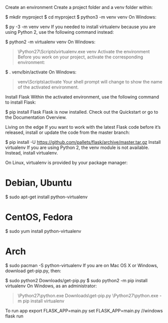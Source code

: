 Create an environment
Create a project folder and a venv folder within:

$ mkdir myproject
$ cd myproject
$ python3 -m venv venv
On Windows:

$ py -3 -m venv venv
If you needed to install virtualenv because you are using Python 2, use the following command instead:

$ python2 -m virtualenv venv
On Windows:

> \Python27\Scripts\virtualenv.exe venv
Activate the environment
Before you work on your project, activate the corresponding environment:

$ . venv/bin/activate
On Windows:

> venv\Scripts\activate
Your shell prompt will change to show the name of the activated environment.

Install Flask
Within the activated environment, use the following command to install Flask:

$ pip install Flask
Flask is now installed. Check out the Quickstart or go to the Documentation Overview.

Living on the edge
If you want to work with the latest Flask code before it’s released, install or update the code from the master branch:

$ pip install -U https://github.com/pallets/flask/archive/master.tar.gz
Install virtualenv
If you are using Python 2, the venv module is not available. Instead, install virtualenv.

On Linux, virtualenv is provided by your package manager:

# Debian, Ubuntu
$ sudo apt-get install python-virtualenv

# CentOS, Fedora
$ sudo yum install python-virtualenv

# Arch
$ sudo pacman -S python-virtualenv
If you are on Mac OS X or Windows, download get-pip.py, then:

$ sudo python2 Downloads/get-pip.py
$ sudo python2 -m pip install virtualenv
On Windows, as an administrator:

> \Python27\python.exe Downloads\get-pip.py
> \Python27\python.exe -m pip install virtualenv

To run app
export FLASK_APP=main.py
set FLASK_APP=main.py //windows
flask run